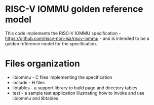 # RISC-V IOMMU golden reference model
This code implements the RISC-V IOMMU specification - https://github.com/riscv-non-isa/riscv-iommu - and
is intended to be a golden reference model for the specification.

# Files organization
- libiommu - C files implementing the specification
- include  - H files 
- libtables - a support library to build page and directory tables
- test - a sample test application illustrating how to invoke and use libiommu and libtables
